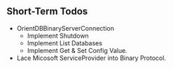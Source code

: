 ﻿## Short-Term Todos

* OrientDBBinaryServerConnection
	* Implement Shutdown
	* Implement List Databases
	* Implement Get & Set Config Value.
* Lace Micosoft ServiceProvider into Binary Protocol.
